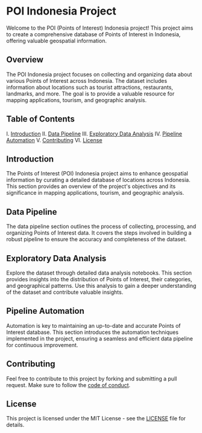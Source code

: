 # POI Indonesia Project

Welcome to the POI (Points of Interest) Indonesia project! This project aims to create a comprehensive database of Points of Interest in Indonesia, offering valuable geospatial information.

## Overview

The POI Indonesia project focuses on collecting and organizing data about various Points of Interest across Indonesia. The dataset includes information about locations such as tourist attractions, restaurants, landmarks, and more. The goal is to provide a valuable resource for mapping applications, tourism, and geographic analysis.

## Table of Contents

I. [Introduction](#introduction)
II. [Data Pipeline](#data-pipeline)
III. [Exploratory Data Analysis](#exploratory-data-analysis)
IV. [Pipeline Automation](#pipeline-automation)
V. [Contributing](#contributing)
VI. [License](#license)

## Introduction

The Points of Interest (POI) Indonesia project aims to enhance geospatial information by curating a detailed database of locations across Indonesia. This section provides an overview of the project's objectives and its significance in mapping applications, tourism, and geographic analysis.

## Data Pipeline

The data pipeline section outlines the process of collecting, processing, and organizing Points of Interest data. It covers the steps involved in building a robust pipeline to ensure the accuracy and completeness of the dataset.

## Exploratory Data Analysis

Explore the dataset through detailed data analysis notebooks. This section provides insights into the distribution of Points of Interest, their categories, and geographical patterns. Use this analysis to gain a deeper understanding of the dataset and contribute valuable insights.

## Pipeline Automation

Automation is key to maintaining an up-to-date and accurate Points of Interest database. This section introduces the automation techniques implemented in the project, ensuring a seamless and efficient data pipeline for continuous improvement.

## Contributing

Feel free to contribute to this project by forking and submitting a pull request. Make sure to follow the [code of conduct](CODE_OF_CONDUCT.md).

## License

This project is licensed under the MIT License - see the [LICENSE](LICENSE) file for details.
